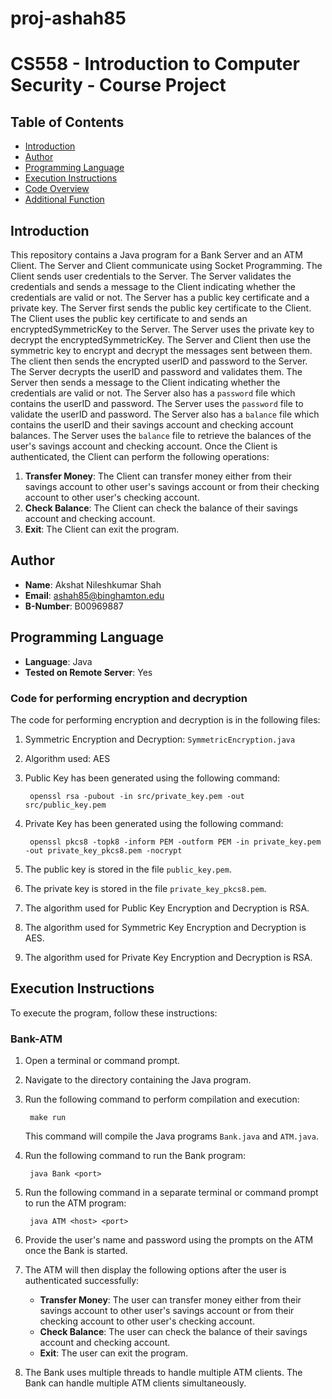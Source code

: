 # proj-ashah85

# CS558 - Introduction to Computer Security - Course Project

## Table of Contents

- [Introduction](#introduction)
- [Author](#author)
- [Programming Language](#programming-language)
- [Execution Instructions](#execution-instructions)
- [Code Overview](#code-overview)
- [Additional Function](#additional-function)

## Introduction

This repository contains a Java program for a Bank Server and an ATM
Client. The Server and Client communicate using Socket Programming. The
Client sends user credentials to the Server. The Server validates the
credentials and sends a message to the Client indicating whether the
credentials are valid or not. The Server has a public key certificate
and a private key. The Server first sends the public key certificate to
the Client. The Client uses the public key certificate to and sends an 
encryptedSymmetricKey to the Server. The Server uses the private key to
decrypt the encryptedSymmetricKey. The Server and Client then use the
symmetric key to encrypt and decrypt the messages sent between them.
The client then sends the encrypted userID and password to the Server.
The Server decrypts the userID and password and validates them. The
Server then sends a message to the Client indicating whether the
credentials are valid or not. The Server also has a `password` file
which contains the userID and password. The Server uses the `password`
file to validate the userID and password. The Server also has a
`balance` file which contains the userID and their savings account 
and checking account balances. The Server uses the `balance` file to
retrieve the balances of the user's savings account and checking account.
Once the Client is authenticated, the Client can perform the following
operations:

1. **Transfer Money**: The Client can transfer money either from their 
savings account to other user's savings account or from their checking
account to other user's checking account. 
2. **Check Balance**: The Client can check the balance of their savings
account and checking account.
3. **Exit**: The Client can exit the program.

## Author

- **Name**: Akshat Nileshkumar Shah
- **Email**: ashah85@binghamton.edu
- **B-Number**: B00969887

## Programming Language

- **Language**: Java
- **Tested on Remote Server**: Yes

### Code for performing encryption and decryption

The code for performing encryption and decryption is in the following
files:

1. Symmetric Encryption and Decryption: `SymmetricEncryption.java`
2. Algorithm used: AES
3. Public Key has been generated using the following command:

        openssl rsa -pubout -in src/private_key.pem -out src/public_key.pem
4. Private Key has been generated using the following command:

        openssl pkcs8 -topk8 -inform PEM -outform PEM -in private_key.pem -out private_key_pkcs8.pem -nocrypt
5. The public key is stored in the file `public_key.pem`.
6. The private key is stored in the file `private_key_pkcs8.pem`.
7. The algorithm used for Public Key Encryption and Decryption is RSA.
8. The algorithm used for Symmetric Key Encryption and Decryption is AES.
9. The algorithm used for Private Key Encryption and Decryption is RSA.

## Execution Instructions

To execute the program, follow these instructions:

### Bank-ATM

1. Open a terminal or command prompt.
2. Navigate to the directory containing the Java program.
3. Run the following command to perform compilation and execution:

        make run

   This command will compile the Java programs `Bank.java` and
    `ATM.java`.
4. Run the following command to run the Bank program:

        java Bank <port>

5. Run the following command in a separate terminal or command prompt 
    to run the ATM program:

        java ATM <host> <port>

6. Provide the user's name and password using the prompts on the ATM
   once the Bank is started.
7. The ATM will then display the following options after the user is
    authenticated successfully:

    - **Transfer Money**: The user can transfer money either from their 
      savings account to other user's savings account or from their 
      checking account to other user's checking account. 
    - **Check Balance**: The user can check the balance of their savings
      account and checking account.
    - **Exit**: The user can exit the program.
8. The Bank uses multiple threads to handle multiple ATM clients. The
    Bank can handle multiple ATM clients simultaneously.